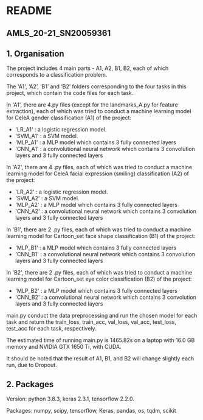 # README
## AMLS_20-21_SN20059361
## 1. Organisation
   The project includes 4 main parts - A1, A2, B1, B2, each of which corresponds to a classification problem.

   The 'A1', ‘A2’, ‘B1’ and ‘B2’ folders corresponding to the four tasks in this project, which contain the code files for each task.

   In 'A1', there are 4.py files (except for the landmarks_A.py for feature extraction), each of which was tried to conduct a machine learning model for CeleA gender classification (A1) of the project:
   * 'LR_A1' : a logistic regression model.
   * 'SVM_A1' : a SVM model.
   * 'MLP_A1' : a MLP model which contains 3 fully connected layers
   * 'CNN_A1' : a convolutional neural network which contains 3 convolution layers and 3 fully connected layers
    
  In 'A2', there are 4 .py files, each of which was tried to conduct a machine learning model for CeleA facial expression (smiling) classification (A2) of the project:
   * 'LR_A2' : a logistic regression model.
   * 'SVM_A2' : a SVM model.
   * 'MLP_A2' : a MLP model which contains 3 fully connected layers
   * 'CNN_A2' : a convolutional neural network which contains 3 convolution layers and 3 fully connected layers
  
  In 'B1', there are 2 .py files, each of which was tried to conduct a machine learning model for Cartoon_set face shape classification (B1) of the project:
   * 'MLP_B1' : a MLP model which contains 3 fully connected layers
   * 'CNN_B1' : a convolutional neural network which contains 3 convolution layers and 3 fully connected layers
    
  In 'B2', there are 2 .py files, each of which was tried to conduct a machine learning model for Cartoon_set eye color classification (B2) of the project:
   * 'MLP_B2' : a MLP model which contains 3 fully connected layers
   * 'CNN_B2' : a convolutional neural network which contains 3 convolution layers and 3 fully connected layers
  
main.py conduct the data preprocessing and run the chosen model for each task and return the train_loss, train_acc, val_loss, val_acc, test_loss, test_acc for each task, respectively.

The estimated time of running main.py is 1465.82s on a laptop with 16.0 GB memory and NVIDIA GTX 1650 Ti, with CUDA.

It should be noted that the result of A1, B1, and B2 will change slightly each run, due to Dropout.

## 2. Packages
Version:
  python 3.8.3, keras 2.3.1, tensorflow 2.2.0.
  
Packages:
  numpy, scipy, tensorflow, Keras, pandas, os, tqdm, scikit
    
